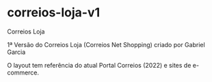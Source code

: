 # correios-loja-v1
 Correios Loja

 1ª Versão do Correios Loja (Correios Net Shopping) criado por Gabriel Garcia

 O layout tem referência do atual Portal Correios (2022) e sites de e-commerce.
